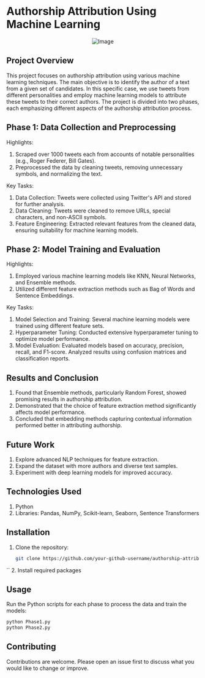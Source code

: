 # Authorship Attribution Using Machine Learning

<p align="center">
  <img src="https://github.com/RaahimNadeem/Authorship-Attribution-Using-Machine-Learning/assets/114340940/60d2da7b-9bd9-487c-988b-778a12246762" alt="Image">
</p>

## Project Overview
This project focuses on authorship attribution using various machine learning techniques. The main objective is to identify the author of a text from a given set of candidates. In this specific case, we use tweets from different personalities and employ machine learning models to attribute these tweets to their correct authors. The project is divided into two phases, each emphasizing different aspects of the authorship attribution process.

## Phase 1: Data Collection and Preprocessing
Highlights:
1. Scraped over 1000 tweets each from accounts of notable personalities (e.g., Roger Federer, Bill Gates).
2. Preprocessed the data by cleaning tweets, removing unnecessary symbols, and normalizing the text.

Key Tasks:
1. Data Collection: Tweets were collected using Twitter's API and stored for further analysis.
2. Data Cleaning: Tweets were cleaned to remove URLs, special characters, and non-ASCII symbols.
3. Feature Engineering: Extracted relevant features from the cleaned data, ensuring suitability for machine learning models.


## Phase 2: Model Training and Evaluation
Highlights:
1. Employed various machine learning models like KNN, Neural Networks, and Ensemble methods.
2. Utilized different feature extraction methods such as Bag of Words and Sentence Embeddings.

Key Tasks:
1. Model Selection and Training: Several machine learning models were trained using different feature sets.
2. Hyperparameter Tuning: Conducted extensive hyperparameter tuning to optimize model performance.
3. Model Evaluation: Evaluated models based on accuracy, precision, recall, and F1-score. Analyzed results using confusion matrices and classification reports.


## Results and Conclusion
1. Found that Ensemble methods, particularly Random Forest, showed promising results in authorship attribution.
2. Demonstrated that the choice of feature extraction method significantly affects model performance.
3. Concluded that embedding methods capturing contextual information performed better in attributing authorship.

## Future Work
1. Explore advanced NLP techniques for feature extraction.
2. Expand the dataset with more authors and diverse text samples.
3. Experiment with deep learning models for improved accuracy.


## Technologies Used
1. Python
2. Libraries: Pandas, NumPy, Scikit-learn, Seaborn, Sentence Transformers
   
## Installation
1. Clone the repository:
   ```bash
   git clone https://github.com/your-github-username/authorship-attribution-project.git
  ``
2. Install required packages

## Usage
Run the Python scripts for each phase to process the data and train the models:
```bash
python Phase1.py
python Phase2.py
```

## Contributing
Contributions are welcome. Please open an issue first to discuss what you would like to change or improve.

   
